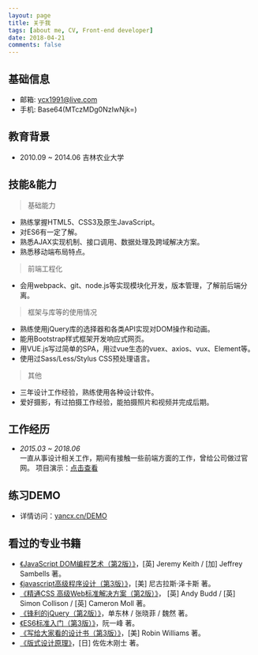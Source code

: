 ```yaml
---
layout: page
title: 关于我
tags: [about me, CV, Front-end developer]
date: 2018-04-21
comments: false
---
```


## 基础信息
* 邮箱: ycx1991@live.com
* 手机: Base64(MTczMDg0NzIwNjk=)

## 教育背景
* 2010.09 ~ 2014.06 吉林农业大学

## 技能&能力
> 基础能力
* 熟练掌握HTML5、CSS3及原生JavaScript。
* 对ES6有一定了解。
* 熟悉AJAX实现机制、接口调用、数据处理及跨域解决方案。
* 熟悉移动端布局特点。
> 前端工程化
* 会用webpack、git、node.js等实现模块化开发，版本管理，了解前后端分离。
> 框架与库等的使用情况
* 熟练使用jQuery库的选择器和各类API实现对DOM操作和动画。
* 能用Bootstrap样式框架开发响应式网页。
* 用VUE.js写过简单的SPA，用过vue生态的vuex、axios、vux、Element等。
* 使用过Sass/Less/Stylus CSS预处理语言。
> 其他
* 三年设计工作经验，熟练使用各种设计软件。
* 爱好摄影，有过拍摄工作经验，能拍摄照片和视频并完成后期。

## 工作经历
* *2015.03 ~ 2018.06*  
	一直从事设计相关工作，期间有接触一些前端方面的工作，曾给公司做过官网。
	项目演示：[点击查看](http://www.yancx.cn/saturnbird/)

## 练习DEMO
* 详情访问：[yancx.cn/DEMO](http://www.yancx.cn/DEMO/)

## 看过的专业书籍
* [《JavaScript DOM编程艺术（第2版）》](https://book.douban.com/subject/6038371/)，[英] Jeremy Keith / [加] Jeffrey Sambells 著。
* [《javascript高级程序设计（第3版）》](https://book.douban.com/subject/10546125/)，[美] 尼古拉斯·泽卡斯 著。
* [《精通CSS 高级Web标准解决方案（第2版）》](https://book.douban.com/subject/4736167/)， [英] Andy Budd / [英] Simon Collison / [英] Cameron Moll 著。
* [《锋利的jQuery（第2版）》](https://book.douban.com/subject/10792216/)，单东林 / 张晓菲 / 魏然 著。
* [《ES6标准入门（第3版）》](https://book.douban.com/subject/27127030/)，阮一峰 著。
* [《写给大家看的设计书（第3版）》](https://book.douban.com/subject/3323633/)，[美] Robin Williams 著。
* [《版式设计原理》](https://book.douban.com/subject/2238320/)，[日] 佐佐木刚士 著。
